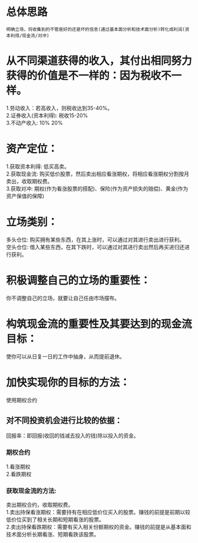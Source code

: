 # 总体思路
    明确立场，将收集到的不管是好的还是坏的信息(通过基本面分析和技术面分析)转化成利润(资本利得/现金流/对冲)
# 从不同渠道获得的收入，其付出相同努力获得的价值是不一样的：因为税收不一样。
1.劳动收入：若高收入，则税收达到35-40%。         
2.证券收入(资本利得): 税收15-20%          
3.不动产收入: 10% 20%          

# 资产定位：
1.获取资本利得: 低买高卖。          
2.获取现金流: 购买低价股票，然后卖出相应看涨期权，将相应看涨期权分割按月卖出，收取期权费。        
3.获取对冲: 期权(作为看涨股票的搭配)、保险(作为资产损失的赔偿)、黄金(作为资产保值的保障)           

# 立场类别：
多头仓位: 购买拥有某些东西，在其上涨时，可以通过对其进行卖出进行获利。        
空头仓位: 借入某些东西，在其下跌时，可以通过对其进行卖出然后再买进归还进行获利。           

# 积极调整自己的立场的重要性：
你不调整自己的立场，就要让自己任由市场摆布。            

# 构筑现金流的重要性及其要达到的现金流目标：
使你可以从日复一日的工作中抽身，从而提前退休。            

# 加快实现你的目标的方法：
使用期权合约        

## 对不同投资机会进行比较的依据：
回报率：即回报(收回的钱减去投入的钱)除以投入的资金。            
 
### 期权合约
1.看涨期权           
2.看跌期权         

### 获取现金流的方法: 
卖出期权合约，收取期权费。        
1.卖出持保看涨期权：需要持有在相应低价位买入的股票。赚钱的前提是前期以较低价位买到了相关长期和短期看涨的股票。        
2.卖出持保看跌期权：需要有买入相关份额期权的资金。赚钱的前提是从基本面和技术面分析长期看涨、短期看跌该股票。     





